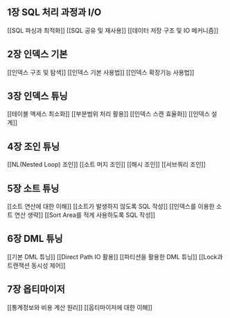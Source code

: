## 1장 SQL 처리 과정과 I/O
[[SQL 파싱과 최적화]]
[[SQL 공유 및 재사용]]
[[데이터 저장 구조 및 IO 메커니즘]]
## 2장 인덱스 기본
[[인덱스 구조 및 탐색]]
[[인덱스 기본 사용법]]
[[인덱스 확장기능 사용법]]
## 3장 인덱스 튜닝
[[테이블 액세스 최소화]]
[[부분범위 처리 활용]]
[[인덱스 스캔 효율화]]
[[인덱스 설계]]
## 4장 조인 튜닝
[[NL(Nested Loop) 조인]]
[[소트 머지 조인]]
[[해시 조인]]
[[서브쿼리 조인]]
## 5장 소트 튜닝
[[소트 연산에 대한 이해]]
[[소트가 발생하지 않도록 SQL 작성]]
[[인덱스를 이용한 소트 연산 생략]]
[[Sort Area를 적게 사용하도록 SQL 작성]]
## 6장 DML 튜닝
[[기본 DML 튜닝]]
[[Direct Path IO 활용]]
[[파티션을 활용한 DML 튜닝]]
[[Lock과 트랜잭션 동시성 제어]]
## 7장 옵티마이저
[[통계정보와 비용 계산 원리]]
[[옵티마이저에 대한 이해]]

